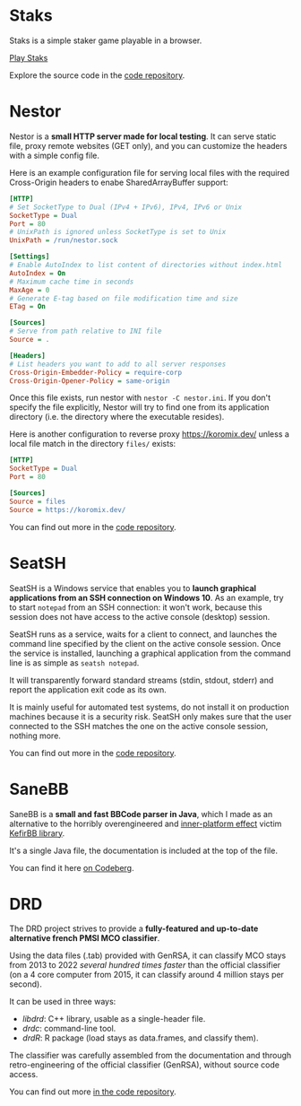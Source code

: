 # Staks

Staks is a simple staker game playable in a browser.

<div class="actions">
    <a href="https://games.koromix.dev/staks">Play Staks</a>
</div>

Explore the source code in the [code repository](https://codeberg.org/Koromix/rygel/src/branch/master/src/staks).

# Nestor

Nestor is a **small HTTP server made for local testing**. It can serve static file, proxy remote websites (GET only), and you can customize the headers with a simple config file.

Here is an example configuration file for serving local files with the required Cross-Origin headers to enabe SharedArrayBuffer support:

```ini
[HTTP]
# Set SocketType to Dual (IPv4 + IPv6), IPv4, IPv6 or Unix
SocketType = Dual
Port = 80
# UnixPath is ignored unless SocketType is set to Unix
UnixPath = /run/nestor.sock

[Settings]
# Enable AutoIndex to list content of directories without index.html
AutoIndex = On
# Maximum cache time in seconds
MaxAge = 0
# Generate E-tag based on file modification time and size
ETag = On

[Sources]
# Serve from path relative to INI file
Source = .

[Headers]
# List headers you want to add to all server responses
Cross-Origin-Embedder-Policy = require-corp
Cross-Origin-Opener-Policy = same-origin
```

Once this file exists, run nestor with `nestor -C nestor.ini`. If you don't specify the file explicitly, Nestor will try to find one from its application directory (i.e. the directory where the executable resides).

Here is another configuration to reverse proxy https://koromix.dev/ unless a local file match in the directory `files/` exists:

```ini
[HTTP]
SocketType = Dual
Port = 80

[Sources]
Source = files
Source = https://koromix.dev/
```

You can find out more in the [code repository](https://codeberg.org/Koromix/rygel/src/branch/master/src/attic#nestor).

# SeatSH

SeatSH is a Windows service that enables you to **launch graphical applications from an SSH connection on Windows 10**. As an example, try to start `notepad` from an SSH connection: it won't work, because this session does not have access to the active console (desktop) session.

SeatSH runs as a service, waits for a client to connect, and launches the command line specified by the client on the active console session. Once the service is installed, launching a graphical application from the command line is as simple as `seatsh notepad`.

It will transparently forward standard streams (stdin, stdout, stderr) and report the application exit code as its own.

It is mainly useful for automated test systems, do not install it on production machines because it is a security risk. SeatSH only makes sure that the user connected to the SSH matches the one on the active console session, nothing more.

You can find out more in the [code repository](https://codeberg.org/Koromix/rygel/src/branch/master/src/attic#seatsh).

# SaneBB

SaneBB is a **small and fast BBCode parser in Java**, which I made as an alternative to the horribly overengineered and [inner-platform effect](https://en.wikipedia.org/wiki/Inner-platform_effect) victim [KefirBB library](https://github.com/kefirfromperm/kefirbb).

It's a single Java file, the documentation is included at the top of the file.

You can find it here [on Codeberg](https://codeberg.org/Koromix/libraries/src/branch/master/SaneBB.java).

# DRD

The DRD project strives to provide a **fully-featured and up-to-date alternative french PMSI MCO classifier**.

Using the data files (.tab) provided with GenRSA, it can classify MCO stays from 2013 to 2022 *several hundred times faster* than the official classifier (on a 4 core computer from 2015, it can classify around 4 million stays per second).

It can be used in three ways:

- *libdrd*: C++ library, usable as a single-header file.
- *drdc*: command-line tool.
- *drdR*: R package (load stays as data.frames, and classify them).

The classifier was carefully assembled from the documentation and through retro-engineering of the official classifier (GenRSA), without source code access.

You can find out more [in the code repository](https://codeberg.org/Koromix/rygel/src/branch/master/src/drd).
